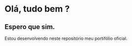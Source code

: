 # Olá, tudo bem ?
## Espero que sim.

Estou desenvolvendo neste repositório meu portifólio oficial.
